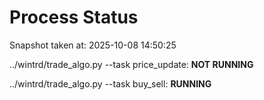 # Process Status

Snapshot taken at: 2025-10-08 14:50:25

../wintrd/trade_algo.py --task price_update: **NOT RUNNING**

../wintrd/trade_algo.py --task buy_sell: **RUNNING**

